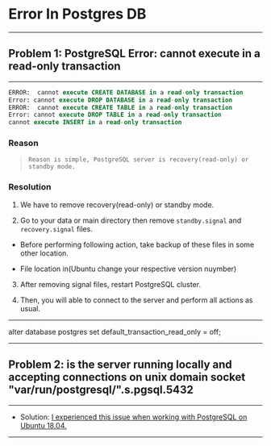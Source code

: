 # **Error In Postgres DB**

---

## Problem 1: PostgreSQL Error: cannot execute in a read-only transaction

---

```sql
ERROR:  cannot execute CREATE DATABASE in a read-only transaction
Error: cannot execute DROP DATABASE in a read-only transaction
ERROR:  cannot execute CREATE TABLE in a read-only transaction
Error: cannot execute DROP TABLE in a read-only transaction
cannot execute INSERT in a read-only transaction
```

### Reason

> `Reason is simple, PostgreSQL server is recovery(read-only) or standby mode.`

### Resolution

1. We have to remove recovery(read-only) or standby mode.

2. Go to your data or main directory then remove `standby.signal` and `recovery.signal` files.

- Before performing following action, take backup of these files in some other location.

- File location in(Ubuntu change your respective version nuymber)

3. After removing signal files, restart PostgreSQL cluster.

4. Then, you will able to connect to the server and perform all actions as usual.

---


alter database postgres set default_transaction_read_only = off;

---

## Problem 2: is the server running locally and accepting connections on unix domain socket "var/run/postgresql/".s.pgsql.5432

---

- Solution: [I experienced this issue when working with PostgreSQL on Ubuntu 18.04.](https://stackoverflow.com/questions/31645550/postgresql-why-psql-cant-connect-to-server)

---




